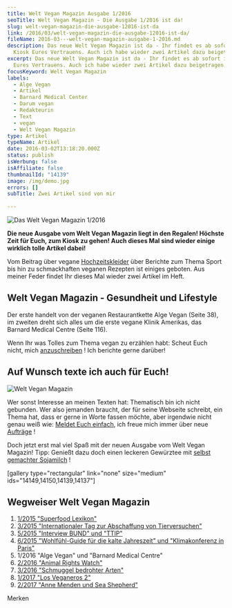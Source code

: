 ```yaml
---
title: Welt Vegan Magazin Ausgabe 1/2016
seoTitle: Welt Vegan Magazin - Die Ausgabe 1/2016 ist da!
slug: welt-vegan-magazin-die-ausgabe-12016-ist-da
link: /2016/03/welt-vegan-magazin-die-ausgabe-12016-ist-da/
fileName: 2016-03---welt-vegan-magazin-ausgabe-1-2016.md
description: Das neue Welt Vegan Magazin ist da - Ihr findet es ab sofort im
  Kiosk Eures Vertrauens. Auch ich habe wieder zwei Artikel dazu beigetragen.
excerpt: Das neue Welt Vegan Magazin ist da - Ihr findet es ab sofort im Kiosk
  Eures Vertrauens. Auch ich habe wieder zwei Artikel dazu beigetragen.
focusKeyword: Welt Vegan Magazin
labels:
  - Alge Vegan
  - Artikel
  - Barnard Medical Center
  - Darum vegan
  - Redakteurin
  - Text
  - vegan
  - Welt Vegan Magazin
type: Artikel
typeName: Artikel
date: 2016-03-02T13:18:20.000Z
status: publish
isWerbung: false
isAffiliate: false
thumbnailId: "14139"
image: /img/demo.jpg
errors: []
subTitle: Zwei Artikel sind von mir
  
---
```


![Das Welt Vegan Magazin 1/2016](http://cardamonchai.com/wp-content/uploads/2016/03/25319062412_a3755328fb_z.jpg "Das Welt Vegan Magazin 1/2016")

**Die neue Ausgabe vom Welt Vegan Magazin liegt in den Regalen! Höchste Zeit für
Euch, zum Kiosk zu gehen! Auch dieses Mal sind wieder einige wirklich tolle
Artikel dabei!**

Vom Beitrag über vegane
[Hochzeitskleider](/2016/02/hochzeitsfotografin-petra-fritzi-hennemann-im-interview/)
über Berichte zum Thema Sport bis hin zu schmackhaften veganen Rezepten ist
einiges geboten. Aus meiner Feder findet Ihr dieses Mal wieder zwei Artikel im
Heft.

## Welt Vegan Magazin - Gesundheit und Lifestyle

Der erste handelt von der veganen Restaurantkette Alge Vegan (Seite 38), im
zweiten dreht sich alles um die erste vegane Klinik Amerikas, das Barnard
Medical Centre (Seite 116).

Wenn Ihr was Tolles zum Thema vegan zu erzählen habt: Scheut Euch nicht, mich
[anzuschreiben](mailto:info@cardamonchai.com) ! Ich berichte gerne darüber!

## Auf Wunsch texte ich auch für Euch!

![Welt Vegan Magazin](http://cardamonchai.com/wp-content/uploads/2016/03/25319089342_265805d22b_z-640x427.jpg "Text: Anne Reis")

Wer sonst Interesse an meinen Texten hat: Thematisch bin ich nicht gebunden. Wer
also jemanden braucht, der für seine Webseite schreibt, ein Thema hat, dass er
gerne in Worte fassen möchte, aber irgendwie nicht genau weiß wie:
[Meldet Euch einfach](mailto:info@cardamonchai.com), ich freue mich immer über
neue [Aufträge](mailto:info@cardamonchai.com) !

Doch jetzt erst mal viel Spaß mit der neuen Ausgabe vom Welt Vegan Magazin!
Tipp: Genießt dazu doch einen leckeren Gewürztee mit
[selbst gemachter Sojamilch](/2014/12/diy-sojamilch/) !

[gallery type="rectangular" link="none" size="medium"
ids="14149,14150,14139,14137"]

## Wegweiser Welt Vegan Magazin

1.  [1/2015 "Superfood Lexikon"](/2015/04/mein-erster-artikel-im-welt-vegan-magazin/)
1.  [3/2015 "Internationaler Tag zur Abschaffung von Tierversuchen"](/2015/05/das-neue-welt-vegan-magazin-ist-da/)
1.  [5/2015 "Interview BUND" und "TTIP"](/2015/10/die-fuenfte-ausgabe-vom-welt-vegan-magazin-ist-da/)
1.  [6/2015 "Wohlfühl-Guide für die kalte Jahreszeit" und "Klimakonferenz in Paris"](/2015/12/die-sechste-ausgabe-vom-welt-vegan-magazin-ist-da/)
1.  1/2016 "Alge Vegan" und "Barnard Medical Centre"
1.  [2/2016 "Animal Rights Watch"](/2016/08/welt-vegan-magazin-22016/)
1.  [3/2016 "Schmuggel bedrohter Arten"](/2016/09/thomas-d-im-welt-vegan-magazin/)
1.  [1/2017 "Los Veganeros 2"](/2017/03/los-veganeros-welt-vegan-magazin-1-2017/)
1.  [2/2017 "Anne Menden und Sea Shepherd"](/2017/06/welt-vegan-magazin-2-2017-anne-menden/)

Merken

  